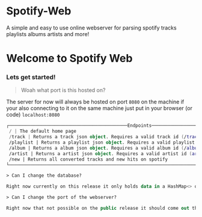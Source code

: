 # Spotify-Web
A simple and easy to use online webserver for parsing spotify tracks playlists albums artists and more!

# Welcome to Spotify Web
### Lets get started!

> Woah what port is this hosted on?

The server for now will always be hosted on port `8080` on the machine if your also connecting to it on the same machine just put in your browser (or code) `localhost:8080`

```kotlin
┌────────────────────────────────────────────Endpoints────────────────────────────────────────────┐
 / | The default home page
 /track | Returns a track json object. Requires a valid track id (/track?id=yourid)
 /playlist | Returns a playlist json object. Requires a valid playlist id (/playlist?id=yourid)
 /album | Returns a album json object. Requires a valid album id (/album?id=yourid)
 /artist | Returns a artist json object. Requires a valid artist id (artist/?id=yourid)
 /new | Returns all converted tracks and new hits on spotify
└────────────────────────────────────────────────────────────────────────────────────────────────┘

> Can I change the database?

Right now currently on this release it only holds data in a HashMap<> or "Cache" effectively, However in the future it should be able to use MongoDB and Redis once we get the bugs figured out!

> Can I change the port of the webserver?

Right now that not possible on the public release it should come out the next 1 or 2 releases however.
